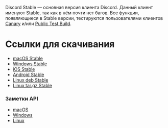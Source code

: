 <!-- TITLE: [RU] Discord Stable -->

Discord Stable — основная версия клиента Discord. 
Данный клиент именуют Stable, так как в нём почти нет багов.
Все функции, появляющиеся в Stable версии, тестируются пользователями клиентов [Canary](/ru/canary) и/или [Public Test Build](/ru/ptb).
# Ссылки для скачивания
* [macOS Stable](https://discordapp.com/api/download?platform=osx)
* [Windows Stable](https://discordapp.com/api/download?platform=win)
* [iOS Stable](https://itunes.apple.com/us/app/discord-chat-for-games/id985746746)
* [Android Stable](https://play.google.com/store/apps/details?id=com.discord)
* [Linux deb Stable](https://discordapp.com/api/download?platform=linux&format=deb)
* [Linux tar.gz Stable](https://discordapp.com/api/download?platform=linux&format=tar.gz)
### Заметки API
* [macOS](https://discordapp.com/api/stable/updates?platform=osx)
* [Windows](https://discordapp.com/api/stable/updates?platform=win)
* [Linux](https://discordapp.com/api/stable/updates?platform=linux)